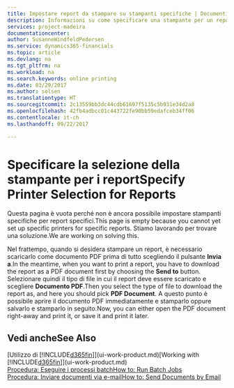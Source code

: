```yaml
---
title: Impostare report da stampare su stampanti specifiche | Documenti Microsoft
description: Informazioni su come specificare una stampante per un report utilizzando la finestra Selezioni stampante.
services: project-madeira
documentationcenter: 
author: SusanneWindfeldPedersen
ms.service: dynamics365-financials
ms.topic: article
ms.devlang: na
ms.tgt_pltfrm: na
ms.workload: na
ms.search.keywords: online printing
ms.date: 03/29/2017
ms.author: solsen
ms.translationtype: HT
ms.sourcegitcommit: 2c13559bb3dc44cdb61697f5135c5b931e34d2a8
ms.openlocfilehash: 42fb4adbcc01c443722fe90bb59edafceb34ff06
ms.contentlocale: it-ch
ms.lasthandoff: 09/22/2017

---
```

# <a name="specify-printer-selection-for-reports"></a><span data-ttu-id="9170f-103">Specificare la selezione della stampante per i report</span><span class="sxs-lookup"><span data-stu-id="9170f-103">Specify Printer Selection for Reports</span></span>
<span data-ttu-id="9170f-104">Questa pagina è vuota perché non è ancora possibile impostare stampanti specifiche per report specifici.</span><span class="sxs-lookup"><span data-stu-id="9170f-104">This page is empty because you cannot yet set up specific printers for specific reports.</span></span> <span data-ttu-id="9170f-105">Stiamo lavorando per trovare una soluzione.</span><span class="sxs-lookup"><span data-stu-id="9170f-105">We are working on solving this.</span></span>

<span data-ttu-id="9170f-106">Nel frattempo, quando si desidera stampare un report, è necessario scaricarlo come documento PDF prima di tutto scegliendo il pulsante **Invia a**.</span><span class="sxs-lookup"><span data-stu-id="9170f-106">In the meantime, when you want to print a report, you have to download the report as a PDF document first by choosing the **Send to** button.</span></span> <span data-ttu-id="9170f-107">Selezionare quindi il tipo di file in cui il report deve essere scaricato e scegliere **Documento PDF**.</span><span class="sxs-lookup"><span data-stu-id="9170f-107">Then you select the type of file to download the report as, and here you should pick **PDF Document**.</span></span> <span data-ttu-id="9170f-108">A questo punto è possibile aprire il documento PDF immediatamente e stamparlo oppure salvarlo e stamparlo in seguito.</span><span class="sxs-lookup"><span data-stu-id="9170f-108">Now, you can either open the PDF document right-away and print it, or save it and print it later.</span></span>

<!--

You can set up reports so that they must be printed on a specific printer. The following are some uses of printer selection:

- You can print reports on special company letterhead.
- You can print reports on different paper sizes.
- You can print reports on the default printer of a specified employee.

You use the **Printer Selections** window to set different values to obtain different output. If you set a specific printer selection, then it takes precedence over a more general printer selection. For example, you can set a printer selection that has values in the **User ID**, **Report ID**, and **Printer Name** fields. This printer selection takes precedence over a printer selection that has blank entries in the **User ID** or **Report ID** fields.

The following table describes the combination of values to specify when you set up printer selections for a report.

|To                                                 |Set the following values                                             |
|---------------------------------------------------|---------------------------------------------------------------------|
|Print a report to a specific printer for all users |Specify values in the **Report ID** and **Printer Name** fields and leave the **User ID** field blank.|
|Print all reports to a specific printer for a specific user|Specify values in the **User ID** and **Printer Name** fields and leave the **Report ID** field blank.|
|Set the default printer for all reports|Specify a value in the **Printer Name** field and leave the **User ID** and **Report ID** fields blank.|
|Print a specific report to the user’s default printer|Specify a value in the **Report ID** field and leave the **Printer Name** and **User ID** fields blank.|
|Print a specific report to a specific printer for a specific user|Specify values in all three fields.|
-->

## <a name="see-also"></a><span data-ttu-id="9170f-109">Vedi anche</span><span class="sxs-lookup"><span data-stu-id="9170f-109">See Also</span></span>
<span data-ttu-id="9170f-110">[Utilizzo di [!INCLUDE[d365fin](includes/d365fin_md.md)]](ui-work-product.md)</span><span class="sxs-lookup"><span data-stu-id="9170f-110">[Working with [!INCLUDE[d365fin](includes/d365fin_md.md)]](ui-work-product.md)</span></span>  
[<span data-ttu-id="9170f-111">Procedura: Eseguire i processi batch</span><span class="sxs-lookup"><span data-stu-id="9170f-111">How to: Run Batch Jobs</span></span>](ui-how-run-batch-jobs.md)  
[<span data-ttu-id="9170f-112">Procedura: Inviare documenti via e-mail</span><span class="sxs-lookup"><span data-stu-id="9170f-112">How to: Send Documents by Email</span></span>](ui-how-send-documents-email.md)  

